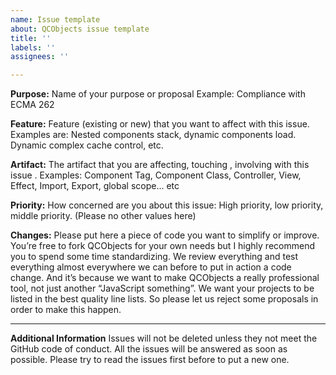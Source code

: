 ```yaml
---
name: Issue template
about: QCObjects issue template
title: ''
labels: ''
assignees: ''

---
```


**Purpose:** 
Name of your purpose or proposal 
Example: Compliance with ECMA 262

**Feature:** 
Feature (existing or new) that you want to affect with this issue. 
Examples are: Nested components stack, dynamic components load. Dynamic complex cache control, etc.

**Artifact:** 
The artifact that you are affecting, touching , involving with this issue . 
Examples: Component Tag, Component Class, Controller, View, Effect, Import, Export, global scope... etc

**Priority:** 
How concerned are you about this issue: High priority, low priority, middle priority. (Please no other values here)

**Changes:** 
Please put here a piece of code you want to simplify or improve. You’re free to fork QCObjects for your own needs but I highly recommend you to spend some time standardizing. We review everything and test everything almost everywhere we can before to put in action a code change. And it’s because we want to make QCObjects a really professional tool, not just another “JavaScript something”. We want your projects to be listed in the best quality line lists. So please let us reject some proposals in order to make this happen. 

-------

__Additional Information__
Issues will not be deleted unless they not meet the GitHub code of conduct.
All the issues will be answered as soon as possible.
Please try to read the issues first before to put a new one.
